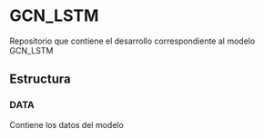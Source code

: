 # GCN_LSTM
Repositorio que contiene el desarrollo correspondiente al modelo GCN_LSTM

## Estructura

### DATA 

Contiene los datos del modelo
